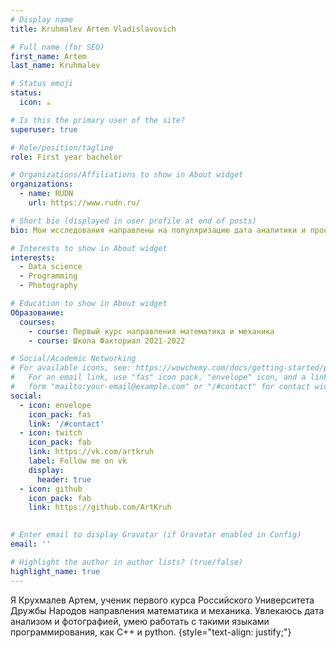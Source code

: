 ```yaml
---
# Display name
title: Kruhmalev Artem Vladislavovich

# Full name (for SEO)
first_name: Artem
last_name: Kruhmalev

# Status emoji
status:
  icon: ☕️

# Is this the primary user of the site?
superuser: true

# Role/position/tagline
role: First year bachelor

# Organizations/Affiliations to show in About widget
organizations:
  - name: RUDN
    url: https://www.rudn.ru/

# Short bio (displayed in user profile at end of posts)
bio: Мои исследования направлены на популяризацию дата аналитики и проограммирования в нашем мире.

# Interests to show in About widget
interests:
  - Data science
  - Programming
  - Photography

# Education to show in About widget
Образование:
  courses:
    - course: Первый курс направления математика и механика
    - course: Школа Факториал 2021-2022

# Social/Academic Networking
# For available icons, see: https://wowchemy.com/docs/getting-started/page-builder/#icons
#   For an email link, use "fas" icon pack, "envelope" icon, and a link in the
#   form "mailto:your-email@example.com" or "/#contact" for contact widget.
social:
  - icon: envelope
    icon_pack: fas
    link: '/#contact'
  - icon: twitch
    icon_pack: fab
    link: https://vk.com/artkruh
    label: Follow me on vk
    display:
      header: true
  - icon: github
    icon_pack: fab
    link: https://github.com/ArtKruh
  

# Enter email to display Gravatar (if Gravatar enabled in Config)
email: ''

# Highlight the author in author lists? (true/false)
highlight_name: true
---
```


Я Крухмалев Артем, ученик первого курса Российского Университета Дружбы Народов направления математика и механика. Увлекаюсь дата анализом и фотографией, умею работать с такими языками программирования, как C++ и python.
{style="text-align: justify;"}

